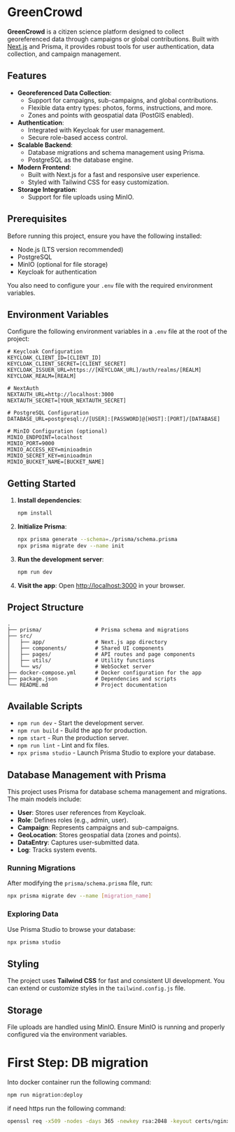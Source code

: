 # GreenCrowd

**GreenCrowd** is a citizen science platform designed to collect georeferenced data through campaigns or global contributions. Built with [Next.js](https://nextjs.org/) and Prisma, it provides robust tools for user authentication, data collection, and campaign management.

## Features

- **Georeferenced Data Collection**:
  - Support for campaigns, sub-campaigns, and global contributions.
  - Flexible data entry types: photos, forms, instructions, and more.
  - Zones and points with geospatial data (PostGIS enabled).
- **Authentication**:
  - Integrated with Keycloak for user management.
  - Secure role-based access control.
- **Scalable Backend**:
  - Database migrations and schema management using Prisma.
  - PostgreSQL as the database engine.
- **Modern Frontend**:
  - Built with Next.js for a fast and responsive user experience.
  - Styled with Tailwind CSS for easy customization.
- **Storage Integration**:
  - Support for file uploads using MinIO.

## Prerequisites

Before running this project, ensure you have the following installed:

- Node.js (LTS version recommended)
- PostgreSQL
- MinIO (optional for file storage)
- Keycloak for authentication

You also need to configure your `.env` file with the required environment variables.

## Environment Variables

Configure the following environment variables in a `.env` file at the root of the project:

```
# Keycloak Configuration
KEYCLOAK_CLIENT_ID=[CLIENT_ID]
KEYCLOAK_CLIENT_SECRET=[CLIENT_SECRET]
KEYCLOAK_ISSUER_URL=https://[KEYCLOAK_URL]/auth/realms/[REALM]
KEYCLOAK_REALM=[REALM]

# NextAuth
NEXTAUTH_URL=http://localhost:3000
NEXTAUTH_SECRET=[YOUR_NEXTAUTH_SECRET]

# PostgreSQL Configuration
DATABASE_URL=postgresql://[USER]:[PASSWORD]@[HOST]:[PORT]/[DATABASE]

# MinIO Configuration (optional)
MINIO_ENDPOINT=localhost
MINIO_PORT=9000
MINIO_ACCESS_KEY=minioadmin
MINIO_SECRET_KEY=minioadmin
MINIO_BUCKET_NAME=[BUCKET_NAME]
```

## Getting Started

1. **Install dependencies**:

   ```bash
   npm install
   ```

2. **Initialize Prisma**:

   ```bash
   npx prisma generate --schema=./prisma/schema.prisma
   npx prisma migrate dev --name init
   ```

3. **Run the development server**:

   ```bash
   npm run dev
   ```

4. **Visit the app**:
   Open [http://localhost:3000](http://localhost:3000) in your browser.

## Project Structure

```
.
├── prisma/                 # Prisma schema and migrations
├── src/
│   ├── app/                # Next.js app directory
│   ├── components/         # Shared UI components
│   ├── pages/              # API routes and page components
│   ├── utils/              # Utility functions
│   └── ws/                 # WebSocket server
├── docker-compose.yml      # Docker configuration for the app
├── package.json            # Dependencies and scripts
└── README.md               # Project documentation
```

## Available Scripts

- `npm run dev` - Start the development server.
- `npm run build` - Build the app for production.
- `npm start` - Run the production server.
- `npm run lint` - Lint and fix files.
- `npx prisma studio` - Launch Prisma Studio to explore your database.

## Database Management with Prisma

This project uses Prisma for database schema management and migrations. The main models include:

- **User**: Stores user references from Keycloak.
- **Role**: Defines roles (e.g., admin, user).
- **Campaign**: Represents campaigns and sub-campaigns.
- **GeoLocation**: Stores geospatial data (zones and points).
- **DataEntry**: Captures user-submitted data.
- **Log**: Tracks system events.

### Running Migrations

After modifying the `prisma/schema.prisma` file, run:

```bash
npx prisma migrate dev --name [migration_name]
```

### Exploring Data

Use Prisma Studio to browse your database:

```bash
npx prisma studio
```

## Styling

The project uses **Tailwind CSS** for fast and consistent UI development. You can extend or customize styles in the `tailwind.config.js` file.

## Storage

File uploads are handled using MinIO. Ensure MinIO is running and properly configured via the environment variables.

# First Step: DB migration

Into docker container run the following command:

```bash
npm run migration:deploy
```

if need https run the following command:

```bash
openssl req -x509 -nodes -days 365 -newkey rsa:2048 -keyout certs/nginx.key -out certs/nginx.crt
```
